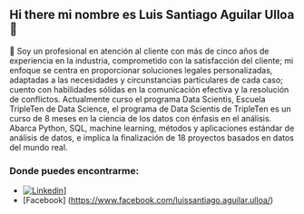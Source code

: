 ## Hi there  mi nombre es Luis Santiago Aguilar Ulloa👋

<!--
**Luis19870315/Luis19870315** is a ✨ _special_ ✨ repository because its `README.md` (this file) appears on your GitHub profile. -->

🔭 Soy un profesional en atención al cliente con más de cinco años de experiencia en la industria, comprometido con la satisfacción del cliente; mi enfoque se centra en proporcionar soluciones legales personalizadas, adaptadas a las necesidades y circunstancias particulares de cada caso; cuento con habilidades sólidas en la comunicación efectiva y la resolución de conflictos.
Actualmente curso el programa Data Scientis, Escuela TripleTen de Data Science, el programa de Data Scientis de TripleTen es un curso de 8 meses en la ciencia de los datos con énfasis en el análisis. Abarca Python, SQL, machine learning, métodos y aplicaciones estándar de análisis de datos, e implica la finalización de 18 proyectos basados en datos del mundo real.

### Donde puedes encontrarme:
- [![Linkedin](https://img.shields.io/badge/Linkedin-linkedin.com/in/luis-santiago-aguilar-ulloa-46806326a/-red.svg)](https://shields.io/)]
- [Facebook] (https://www.facebook.com/luissantiago.aguilar.ulloa/)

